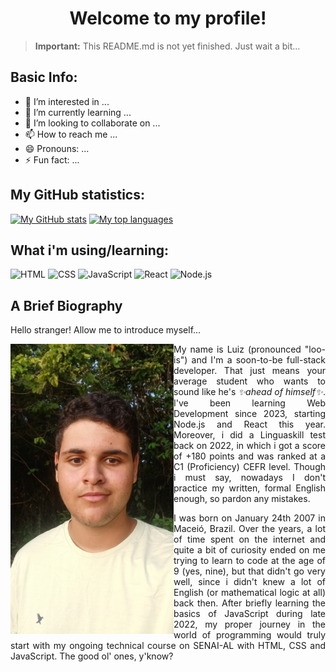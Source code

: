 <div align="center">
  <h1>Welcome to my profile!</h1>
</div>

> **Important:** This README.md is not yet finished. Just wait a bit...

## Basic Info:
- 👀 I’m interested in ...
- 🌱 I’m currently learning ...
- 💞️ I’m looking to collaborate on ...
- 📫 How to reach me ...
- 😄 Pronouns: ...
- ⚡ Fun fact: ...

<!-- THEMES FOR README STATS:
Common:
- username=lucarl07
- theme=ambient_gradient
- bg_color=45,fcba03,fc4903 (order of the colors may invert)

Original app by anuraghazra on: 
- https://github.com/anuraghazra/github-readme-stats
-->
## My GitHub statistics:
[![My GitHub stats](https://github-readme-stats.vercel.app/api?username=lucarl07&show=prs_merged&show_icons=true&theme=ambient_gradient&bg_color=45,edae00,fc4903)](https://github.com/anuraghazra/github-readme-stats)
[![My top languages](https://github-readme-stats.vercel.app/api/top-langs/?username=lucarl07&layout=donut&size_weight=0.5&count_weight=0.5&theme=ambient_gradient&bg_color=45,fc4903,edae00)](https://github.com/anuraghazra/github-readme-stats)

## What i'm using/learning:
![HTML](https://img.shields.io/badge/HTML5-E34F26.svg?style=for-the-badge&logo=HTML5&logoColor=white)
![CSS](https://img.shields.io/badge/CSS3-1572B6.svg?style=for-the-badge&logo=CSS3&logoColor=white)
![JavaScript](https://img.shields.io/badge/JavaScript-F7DF1E.svg?style=for-the-badge&logo=JavaScript&logoColor=black)
![React](https://img.shields.io/badge/React-61DAFB.svg?style=for-the-badge&logo=React&logoColor=black)
![Node.js](https://img.shields.io/badge/Node.js-339933.svg?style=for-the-badge&logo=nodedotjs&logoColor=white)

## A Brief Biography
Hello stranger! Allow me to introduce myself...

<section id="bio">
  <img src="./public/images/picture_001.jpg" alt="A selfie of me" width="261px" height="464px" align="left">

  <div>
    <p align="justify">
      My name is Luiz (pronounced "loo-is") and I'm a soon-to-be full-stack developer. That just means your average student who wants to sound like he's <i>✨ahead of himself✨</i>. I've been learning Web Development since 2023, <!-- (hope that will spare some updates) --> starting Node.js and React this year. <!-- (but that won't) --> Moreover, i did a Linguaskill test back on 2022, in which i got a score of +180 points and was ranked at a C1 (Proficiency) CEFR level. Though i must say, nowadays I don't practice my written, formal English enough, so pardon any mistakes.
    </p>
    <p align="justify">
      I was born on January 24th 2007 in Maceió, Brazil. Over the years, a lot of time spent on the internet and quite a bit of curiosity ended on me trying to learn to code at the age of 9 (yes, nine), but that didn't go very well, since i didn't knew a lot of English (or mathematical logic at all) back then. After briefly learning the basics of JavaScript during late 2022, my proper journey in the world of programming would truly start with my ongoing technical course on SENAI-AL with HTML, CSS and JavaScript. The good ol' ones, y'know?
    </p>
  </div>
</section>
